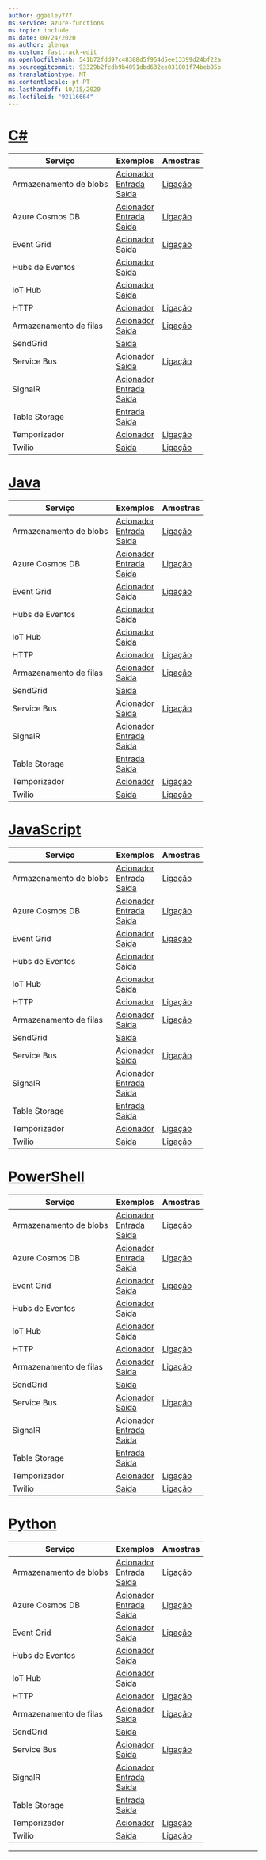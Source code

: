 ```yaml
---
author: ggailey777
ms.service: azure-functions
ms.topic: include
ms.date: 09/24/2020
ms.author: glenga
ms.custom: fasttrack-edit
ms.openlocfilehash: 541b72fdd97c48388d5f954d5ee13399d24bf22a
ms.sourcegitcommit: 93329b2fcdb9b4091dbd632ee031801f74beb05b
ms.translationtype: MT
ms.contentlocale: pt-PT
ms.lasthandoff: 10/15/2020
ms.locfileid: "92116664"
---
```

# <a name="c"></a>[C#](#tab/csharp)

| Serviço | Exemplos | Amostras |
| ---- | ----- | ------ | 
| Armazenamento de blobs | [Acionador](../articles/azure-functions/functions-bindings-storage-blob-trigger.md?tabs=csharp#example)<br/>[Entrada](../articles/azure-functions/functions-bindings-storage-blob-input.md?tabs=csharp#example)<br/>[Saída](../articles/azure-functions/functions-bindings-storage-blob-output.md?tabs=csharp#example) | [Ligação](https://www.serverlesslibrary.net/?technology=Blob%20Storage&language=C%23) |
| Azure Cosmos DB |[Acionador](../articles/azure-functions/functions-bindings-cosmosdb-v2-trigger.md?tabs=csharp#example)<br/>[Entrada](../articles/azure-functions/functions-bindings-cosmosdb-v2-input.md?tabs=csharp#example)<br/>[Saída](../articles/azure-functions/functions-bindings-cosmosdb-v2-output.md?tabs=csharp#example) | [Ligação](https://www.serverlesslibrary.net/?technology=Cosmos%2CCosmos%20DB&language=C%23) |
| Event Grid |[Acionador](../articles/azure-functions/functions-bindings-event-grid-trigger.md?tabs=csharp#example)<br/>[Saída](../articles/azure-functions/functions-bindings-event-grid-output.md?tabs=csharp#example) | [Ligação](https://www.serverlesslibrary.net/?technology=Event%20Grid&language=C%23) |
| Hubs de Eventos |[Acionador](../articles/azure-functions/functions-bindings-event-hubs-trigger.md?tabs=csharp#example)<br/>[Saída](../articles/azure-functions/functions-bindings-event-hubs-output.md?tabs=csharp#example) | |
| IoT Hub |[Acionador](../articles/azure-functions/functions-bindings-event-iot-trigger.md?tabs=csharp#example)<br/>[Saída](../articles/azure-functions/functions-bindings-event-iot-output.md?tabs=csharp#example) | |
| HTTP |[Acionador](../articles/azure-functions/functions-bindings-http-webhook-trigger.md?tabs=csharp#example) | [Ligação](https://www.serverlesslibrary.net/?language=C%23&filtertext=http) |
| Armazenamento de filas | [Acionador](../articles/azure-functions/functions-bindings-storage-queue-trigger.md?tabs=csharp#example)<br/>[Saída](../articles/azure-functions/functions-bindings-storage-queue-output.md?tabs=csharp#example) | [Ligação](https://www.serverlesslibrary.net/?technology=Storage%20Queue&language=C%23) |
| SendGrid | [Saída](../articles/azure-functions/functions-bindings-sendgrid.md?tabs=csharp#example) | |
| Service Bus |[Acionador](../articles/azure-functions/functions-bindings-service-bus-trigger.md?tabs=csharp#example)<br/>[Saída](../articles/azure-functions/functions-bindings-service-bus-output.md?tabs=csharp#example) | [Ligação](https://www.serverlesslibrary.net/?technology=Service%20Bus%20Queue&language=C%23) |
| SignalR| [Acionador](../articles/azure-functions/functions-bindings-signalr-service-trigger.md?tabs=csharp#example)<br/>[Entrada](../articles/azure-functions/functions-bindings-signalr-service-input.md?tabs=csharp#example)<br/>[Saída](../articles/azure-functions/functions-bindings-signalr-service-output.md?tabs=csharp) | |
| Table Storage| [Entrada](../articles/azure-functions/functions-bindings-storage-table-input.md?tabs=csharp)<br/>[Saída](../articles/azure-functions/functions-bindings-storage-table-output.md?tabs=csharp) | |
| Temporizador | [Acionador](../articles/azure-functions/functions-bindings-timer.md?tabs=csharp#example) | [Ligação](https://www.serverlesslibrary.net/?language=C%23&filtertext=timer) |
| Twilio | [Saída](../articles/azure-functions/functions-bindings-twilio.md?tabs=csharp#example---functions-2x-and-higher) | [Ligação](https://www.serverlesslibrary.net/?language=C%23&filtertext=twilio) |

# <a name="java"></a>[Java](#tab/java)

| Serviço | Exemplos | Amostras |
| ---- | ----- | ------ | 
| Armazenamento de blobs | [Acionador](../articles/azure-functions/functions-bindings-storage-blob-trigger.md?tabs=java#example)<br/>[Entrada](../articles/azure-functions/functions-bindings-storage-blob-input.md?tabs=java#example)<br/>[Saída](../articles/azure-functions/functions-bindings-storage-blob-output.md?tabs=java#example) | [Ligação](https://www.serverlesslibrary.net/?technology=Blob%20Storage&language=Java) |
| Azure Cosmos DB |[Acionador](../articles/azure-functions/functions-bindings-cosmosdb-v2-trigger.md?tabs=java#example)<br/>[Entrada](../articles/azure-functions/functions-bindings-cosmosdb-v2-input.md?tabs=java#example)<br/>[Saída](../articles/azure-functions/functions-bindings-cosmosdb-v2-output.md?tabs=java#example) | [Ligação](https://www.serverlesslibrary.net/?technology=Cosmos%2CCosmos%20DB&language=Java) |
| Event Grid |[Acionador](../articles/azure-functions/functions-bindings-event-grid-trigger.md?tabs=java#example)<br/>[Saída](../articles/azure-functions/functions-bindings-event-grid-output.md?tabs=java#example) | [Ligação](https://www.serverlesslibrary.net/?technology=Event%20Grid&language=Java) |
| Hubs de Eventos |[Acionador](../articles/azure-functions/functions-bindings-event-hubs-trigger.md?tabs=java#example)<br/>[Saída](../articles/azure-functions/functions-bindings-event-hubs-output.md?tabs=java#example) | |
| IoT Hub |[Acionador](../articles/azure-functions/functions-bindings-event-iot-trigger.md?tabs=java#example)<br/>[Saída](../articles/azure-functions/functions-bindings-event-iot-output.md?tabs=java#example) | |
| HTTP |[Acionador](../articles/azure-functions/functions-bindings-http-webhook-trigger.md?tabs=java#example) | [Ligação](https://www.serverlesslibrary.net/?language=Java&filtertext=http) |
| Armazenamento de filas | [Acionador](../articles/azure-functions/functions-bindings-storage-queue-trigger.md?tabs=java#example)<br/>[Saída](../articles/azure-functions/functions-bindings-storage-queue-output.md?tabs=java#example) | [Ligação](https://www.serverlesslibrary.net/?technology=Storage%20Queue&language=Java) |
| SendGrid | [Saída](../articles/azure-functions/functions-bindings-sendgrid.md?tabs=java#example) | |
| Service Bus |[Acionador](../articles/azure-functions/functions-bindings-service-bus-trigger.md?tabs=java#example)<br/>[Saída](../articles/azure-functions/functions-bindings-service-bus-output.md?tabs=java#example) | [Ligação](https://www.serverlesslibrary.net/?technology=Service%20Bus%20Queue&language=Java) |
| SignalR| [Acionador](../articles/azure-functions/functions-bindings-signalr-service-trigger.md?tabs=java#example)<br/>[Entrada](../articles/azure-functions/functions-bindings-signalr-service-input.md?tabs=java#example)<br/>[Saída](../articles/azure-functions/functions-bindings-signalr-service-output.md?tabs=java) | |
| Table Storage| [Entrada](../articles/azure-functions/functions-bindings-storage-table-input.md?tabs=java)<br/>[Saída](../articles/azure-functions/functions-bindings-storage-table-output.md?tabs=java) | |
| Temporizador | [Acionador](../articles/azure-functions/functions-bindings-timer.md?tabs=java#example) | [Ligação](https://www.serverlesslibrary.net/?language=Java&filtertext=timer) |
| Twilio | [Saída](../articles/azure-functions/functions-bindings-twilio.md?tabs=java#example---functions-2x-and-higher) | [Ligação](https://www.serverlesslibrary.net/?language=Java&filtertext=twilio) |

# <a name="javascript"></a>[JavaScript](#tab/javascript)

| Serviço | Exemplos | Amostras |
| ---- | ----- | ------ | 
| Armazenamento de blobs | [Acionador](../articles/azure-functions/functions-bindings-storage-blob-trigger.md?tabs=javascript#example)<br/>[Entrada](../articles/azure-functions/functions-bindings-storage-blob-input.md?tabs=javascript#example)<br/>[Saída](../articles/azure-functions/functions-bindings-storage-blob-output.md?tabs=javascript#example) | [Ligação](https://www.serverlesslibrary.net/?technology=Blob%20Storage&language=JavaScript) |
| Azure Cosmos DB |[Acionador](../articles/azure-functions/functions-bindings-cosmosdb-v2-trigger.md?tabs=javascript#example)<br/>[Entrada](../articles/azure-functions/functions-bindings-cosmosdb-v2-input.md?tabs=javascript#example)<br/>[Saída](../articles/azure-functions/functions-bindings-cosmosdb-v2-output.md?tabs=javascript#example) | [Ligação](https://www.serverlesslibrary.net/?technology=Cosmos%2CCosmos%20DB&language=JavaScript) |
| Event Grid |[Acionador](../articles/azure-functions/functions-bindings-event-grid-trigger.md?tabs=javascript#example)<br/>[Saída](../articles/azure-functions/functions-bindings-event-grid-output.md?tabs=javascript#example) | [Ligação](https://www.serverlesslibrary.net/?technology=Event%20Grid&language=JavaScript) |
| Hubs de Eventos |[Acionador](../articles/azure-functions/functions-bindings-event-hubs-trigger.md?tabs=javascript#example)<br/>[Saída](../articles/azure-functions/functions-bindings-event-hubs-output.md?tabs=javascript#example) | |
| IoT Hub |[Acionador](../articles/azure-functions/functions-bindings-event-iot-trigger.md?tabs=javascript#example)<br/>[Saída](../articles/azure-functions/functions-bindings-event-iot-output.md?tabs=javascript#example) | |
| HTTP |[Acionador](../articles/azure-functions/functions-bindings-http-webhook-trigger.md?tabs=javascript#example) | [Ligação](https://www.serverlesslibrary.net/?language=JavaScript&filtertext=http) |
| Armazenamento de filas | [Acionador](../articles/azure-functions/functions-bindings-storage-queue-trigger.md?tabs=javascript#example)<br/>[Saída](../articles/azure-functions/functions-bindings-storage-queue-output.md?tabs=javascript#example) | [Ligação](https://www.serverlesslibrary.net/?technology=Storage%20Queue&language=JavaScript) |
| SendGrid | [Saída](../articles/azure-functions/functions-bindings-sendgrid.md?tabs=javascript#example) | |
| Service Bus |[Acionador](../articles/azure-functions/functions-bindings-service-bus-trigger.md?tabs=javascript#example)<br/>[Saída](../articles/azure-functions/functions-bindings-service-bus-output.md?tabs=javascript#example) | [Ligação](https://www.serverlesslibrary.net/?technology=Service%20Bus%20Queue&language=JavaScript) |
| SignalR| [Acionador](../articles/azure-functions/functions-bindings-signalr-service-trigger.md?tabs=javascript#example)<br/>[Entrada](../articles/azure-functions/functions-bindings-signalr-service-input.md?tabs=javascript#example)<br/>[Saída](../articles/azure-functions/functions-bindings-signalr-service-output.md?tabs=javascript) | |
| Table Storage| [Entrada](../articles/azure-functions/functions-bindings-storage-table-input.md?tabs=javascript)<br/>[Saída](../articles/azure-functions/functions-bindings-storage-table-output.md?tabs=javascript) | |
| Temporizador | [Acionador](../articles/azure-functions/functions-bindings-timer.md?tabs=javascript#example) | [Ligação](https://www.serverlesslibrary.net/?language=JavaScript&filtertext=timer) |
| Twilio | [Saída](../articles/azure-functions/functions-bindings-twilio.md?tabs=javascript#example---functions-2x-and-higher) | [Ligação](https://www.serverlesslibrary.net/?language=JavaScript&filtertext=twilio) |

# <a name="powershell"></a>[PowerShell](#tab/powershell)

| Serviço | Exemplos | Amostras |
| ---- | ----- | ------ | 
| Armazenamento de blobs | [Acionador](../articles/azure-functions/functions-bindings-storage-blob-trigger.md?tabs=powershell#example)<br/>[Entrada](../articles/azure-functions/functions-bindings-storage-blob-input.md?tabs=powershell#example)<br/>[Saída](../articles/azure-functions/functions-bindings-storage-blob-output.md?tabs=powershell#example) | [Ligação](https://www.serverlesslibrary.net/?technology=Blob%20Storage&language=PowerShell) |
| Azure Cosmos DB |[Acionador](../articles/azure-functions/functions-bindings-cosmosdb-v2-trigger.md?tabs=powershell#example)<br/>[Entrada](../articles/azure-functions/functions-bindings-cosmosdb-v2-input.md?tabs=powershell#example)<br/>[Saída](../articles/azure-functions/functions-bindings-cosmosdb-v2-output.md?tabs=powershell#example) | [Ligação](https://www.serverlesslibrary.net/?technology=Cosmos%2CCosmos%20DB&language=PowerShell) |
| Event Grid |[Acionador](../articles/azure-functions/functions-bindings-event-grid-trigger.md?tabs=powershell#example)<br/>[Saída](../articles/azure-functions/functions-bindings-event-grid-output.md?tabs=powershell#example) | [Ligação](https://www.serverlesslibrary.net/?technology=Event%20Grid&language=PowerShell) |
| Hubs de Eventos |[Acionador](../articles/azure-functions/functions-bindings-event-hubs-trigger.md?tabs=powershell#example)<br/>[Saída](../articles/azure-functions/functions-bindings-event-hubs-output.md?tabs=powershell#example) | |
| IoT Hub |[Acionador](../articles/azure-functions/functions-bindings-event-iot-trigger.md?tabs=powershell#example)<br/>[Saída](../articles/azure-functions/functions-bindings-event-iot-output.md?tabs=powershell#example) | |
| HTTP |[Acionador](../articles/azure-functions/functions-bindings-http-webhook-trigger.md?tabs=powershell#example) | [Ligação](https://www.serverlesslibrary.net/?language=PowerShell&filtertext=http) |
| Armazenamento de filas | [Acionador](../articles/azure-functions/functions-bindings-storage-queue-trigger.md?tabs=powershell#example)<br/>[Saída](../articles/azure-functions/functions-bindings-storage-queue-output.md?tabs=powershell#example) | [Ligação](https://www.serverlesslibrary.net/?technology=Storage%20Queue&language=PowerShell) |
| SendGrid | [Saída](../articles/azure-functions/functions-bindings-sendgrid.md?tabs=powershell#example) | |
| Service Bus |[Acionador](../articles/azure-functions/functions-bindings-service-bus-trigger.md?tabs=powershell#example)<br/>[Saída](../articles/azure-functions/functions-bindings-service-bus-output.md?tabs=powershell#example) | [Ligação](https://www.serverlesslibrary.net/?technology=Service%20Bus%20Queue&language=PowerShell) |
| SignalR| [Acionador](../articles/azure-functions/functions-bindings-signalr-service-trigger.md?tabs=powershell#example)<br/>[Entrada](../articles/azure-functions/functions-bindings-signalr-service-input.md?tabs=powershell#example)<br/>[Saída](../articles/azure-functions/functions-bindings-signalr-service-output.md?tabs=powershell) | |
| Table Storage| [Entrada](../articles/azure-functions/functions-bindings-storage-table-input.md?tabs=powershell)<br/>[Saída](../articles/azure-functions/functions-bindings-storage-table-output.md?tabs=powershell) | |
| Temporizador | [Acionador](../articles/azure-functions/functions-bindings-timer.md?tabs=powershell#example) | [Ligação](https://www.serverlesslibrary.net/?language=PowerShell&filtertext=timer) |
| Twilio | [Saída](../articles/azure-functions/functions-bindings-twilio.md?tabs=powershell#example---functions-2x-and-higher) | [Ligação](https://www.serverlesslibrary.net/?language=PowerShell&filtertext=twilio) |

# <a name="python"></a>[Python](#tab/python)

| Serviço | Exemplos | Amostras |
| ---- | ----- | ------ | 
| Armazenamento de blobs | [Acionador](../articles/azure-functions/functions-bindings-storage-blob-trigger.md?tabs=python#example)<br/>[Entrada](../articles/azure-functions/functions-bindings-storage-blob-input.md?tabs=python#example)<br/>[Saída](../articles/azure-functions/functions-bindings-storage-blob-output.md?tabs=python#example) | [Ligação](https://www.serverlesslibrary.net/?technology=Blob%20Storage&language=Python) |
| Azure Cosmos DB |[Acionador](../articles/azure-functions/functions-bindings-cosmosdb-v2-trigger.md?tabs=python#example)<br/>[Entrada](../articles/azure-functions/functions-bindings-cosmosdb-v2-input.md?tabs=python#example)<br/>[Saída](../articles/azure-functions/functions-bindings-cosmosdb-v2-output.md?tabs=python#example) | [Ligação](https://www.serverlesslibrary.net/?technology=Cosmos%2CCosmos%20DB&language=Python) |
| Event Grid |[Acionador](../articles/azure-functions/functions-bindings-event-grid-trigger.md?tabs=python#example)<br/>[Saída](../articles/azure-functions/functions-bindings-event-grid-output.md?tabs=python#example) | [Ligação](https://www.serverlesslibrary.net/?technology=Event%20Grid&language=Python) |
| Hubs de Eventos |[Acionador](../articles/azure-functions/functions-bindings-event-hubs-trigger.md?tabs=python#example)<br/>[Saída](../articles/azure-functions/functions-bindings-event-hubs-output.md?tabs=python#example) | |
| IoT Hub |[Acionador](../articles/azure-functions/functions-bindings-event-iot-trigger.md?tabs=python#example)<br/>[Saída](../articles/azure-functions/functions-bindings-event-iot-output.md?tabs=python#example) | |
| HTTP |[Acionador](../articles/azure-functions/functions-bindings-http-webhook-trigger.md?tabs=python#example) | [Ligação](https://www.serverlesslibrary.net/?language=Python&filtertext=http) |
| Armazenamento de filas | [Acionador](../articles/azure-functions/functions-bindings-storage-queue-trigger.md?tabs=python#example)<br/>[Saída](../articles/azure-functions/functions-bindings-storage-queue-output.md?tabs=python#example) | [Ligação](https://www.serverlesslibrary.net/?technology=Storage%20Queue&language=Python) |
| SendGrid | [Saída](../articles/azure-functions/functions-bindings-sendgrid.md?tabs=python#example) | |
| Service Bus |[Acionador](../articles/azure-functions/functions-bindings-service-bus-trigger.md?tabs=python#example)<br/>[Saída](../articles/azure-functions/functions-bindings-service-bus-output.md?tabs=python#example) | [Ligação](https://www.serverlesslibrary.net/?technology=Service%20Bus%20Queue&language=Python) |
| SignalR| [Acionador](../articles/azure-functions/functions-bindings-signalr-service-trigger.md?tabs=python#example)<br/>[Entrada](../articles/azure-functions/functions-bindings-signalr-service-input.md?tabs=python#example)<br/>[Saída](../articles/azure-functions/functions-bindings-signalr-service-output.md?tabs=python) | |
| Table Storage| [Entrada](../articles/azure-functions/functions-bindings-storage-table-input.md?tabs=python)<br/>[Saída](../articles/azure-functions/functions-bindings-storage-table-output.md?tabs=python) | |
| Temporizador | [Acionador](../articles/azure-functions/functions-bindings-timer.md?tabs=python#example) | [Ligação](https://www.serverlesslibrary.net/?language=Python&filtertext=timer) |
| Twilio | [Saída](../articles/azure-functions/functions-bindings-twilio.md?tabs=python#example---functions-2x-and-higher) | [Ligação](https://www.serverlesslibrary.net/?language=Python&filtertext=twilio) |

---

